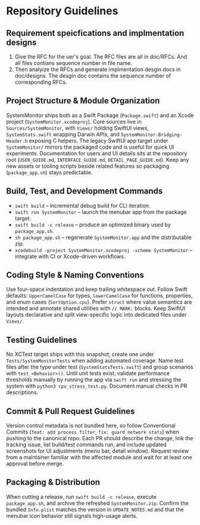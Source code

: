 # Repository Guidelines

## Requirement speicfications and implmentation designs
1. Give the RFC for the uer's goal. The RFC files are all in doc/RFCs. And all files contians sequence number in file name.
2. Then analyize the RFCs and generate implmentation desgin docs in doc/designs. The desgin doc contains the sequence number of corresponding RFCs.

## Project Structure & Module Organization
SystemMonitor ships both as a Swift Package (`Package.swift`) and an Xcode project (`SystemMonitor.xcodeproj`). Core sources live in `Sources/SystemMonitor`, with `Views/` holding SwiftUI views, `SystemStats.swift` wrapping Darwin APIs, and `SystemMonitor-Bridging-Header.h` exposing C helpers. The legacy SwiftUI app target under `SystemMonitor/` mirrors the packaged code and is useful for quick UI experiments. Documentation for users and UI details sits at the repository root (`USER_GUIDE.md`, `INTERFACE_GUIDE.md`, `DETAIL_PAGE_GUIDE.md`). Keep any new assets or tooling scripts beside related features so packaging (`package_app.sh`) stays predictable.

## Build, Test, and Development Commands
- `swift build` – incremental debug build for CLI iteration.
- `swift run SystemMonitor` – launch the menubar app from the package target.
- `swift build -c release` – produce an optimized binary used by `package_app.sh`.
- `sh package_app.sh` – regenerate `SystemMonitor.app` and the distributable zip.
- `xcodebuild -project SystemMonitor.xcodeproj -scheme SystemMonitor` – integrate with CI or Xcode-driven workflows.

## Coding Style & Naming Conventions
Use four-space indentation and keep trailing whitespace out. Follow Swift defaults: `UpperCamelCase` for types, `lowerCamelCase` for functions, properties, and enum cases (`SortOption.cpu`). Prefer `struct` where value semantics are intended and annotate shared utilities with `// MARK:` blocks. Keep SwiftUI layouts declarative and split view-specific logic into dedicated files under `Views/`.

## Testing Guidelines
No XCTest target ships with this snapshot; create one under `Tests/SystemMonitorTests` when adding automated coverage. Name test files after the type under test (`SystemStatsTests.swift`) and group scenarios with `test_<Behavior>()`. Until unit tests exist, validate performance thresholds manually by running the app via `swift run` and stressing the system with `python3 cpu_stress_test.py`. Document manual checks in PR descriptions.

## Commit & Pull Request Guidelines
Version control metadata is not bundled here, so follow Conventional Commits (`feat: add process filter`, `fix: guard network stats`) when pushing to the canonical repo. Each PR should describe the change, link the tracking issue, list build/test commands run, and include updated screenshots for UI adjustments (menu bar, detail window). Request review from a maintainer familiar with the affected module and wait for at least one approval before merge.

## Packaging & Distribution
When cutting a release, run `swift build -c release`, execute `package_app.sh`, and archive the refreshed `SystemMonitor.zip`. Confirm the bundled `Info.plist` matches the version in `UPDATE_NOTES.md` and that the menubar icon behavior still signals high-usage alerts.
